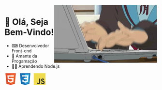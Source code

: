 <img src = "banner.gif" width = "340px" align = "right">

# 👊 Olá, Seja Bem-Vindo! 

- ⌨ Desenvolvedor Front-end
- 💙 Amante da Progamação
- 👨‍💻 Aprendendo Node.js

<div>
  <img src="https://github.com/devicons/devicon/blob/master/icons/html5/html5-original.svg" title="HTML5" alt="HTML" width="40" height="40"/>&nbsp;
  <img src="https://github.com/devicons/devicon/blob/master/icons/css3/css3-original.svg" title="CSS" alt="CSS" width="40" height="40"/>&nbsp;
  <img src="https://github.com/devicons/devicon/blob/master/icons/javascript/javascript-original.svg" title="JavaScript" alt="JavaScript" width="40" height="40"/>&nbsp;
</div>
